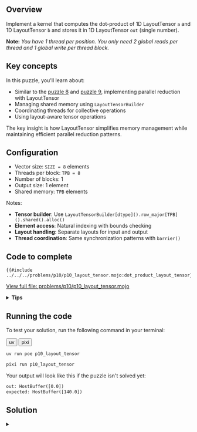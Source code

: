 ## Overview

Implement a kernel that computes the dot-product of 1D LayoutTensor `a` and 1D LayoutTensor `b` and stores it in 1D LayoutTensor `out` (single number).

**Note:** _You have 1 thread per position. You only need 2 global reads per thread and 1 global write per thread block._

## Key concepts

In this puzzle, you'll learn about:
- Similar to the [puzzle 8](../puzzle_08/layout_tensor.md) and [puzzle 9](../puzzle_09/layout_tensor.md), implementing parallel reduction with LayoutTensor
- Managing shared memory using `LayoutTensorBuilder`
- Coordinating threads for collective operations
- Using layout-aware tensor operations

The key insight is how LayoutTensor simplifies memory management while maintaining efficient parallel reduction patterns.

## Configuration

- Vector size: `SIZE = 8` elements
- Threads per block: `TPB = 8`
- Number of blocks: 1
- Output size: 1 element
- Shared memory: `TPB` elements

Notes:
- **Tensor builder**: Use `LayoutTensorBuilder[dtype]().row_major[TPB]().shared().alloc()`
- **Element access**: Natural indexing with bounds checking
- **Layout handling**: Separate layouts for input and output
- **Thread coordination**: Same synchronization patterns with `barrier()`

## Code to complete

```mojo
{{#include ../../../problems/p10/p10_layout_tensor.mojo:dot_product_layout_tensor}}
```
<a href="{{#include ../_includes/repo_url.md}}/blob/main/problems/p10/p10_layout_tensor.mojo" class="filename">View full file: problems/p10/p10_layout_tensor.mojo</a>

<details>
<summary><strong>Tips</strong></summary>

<div class="solution-tips">

1. Create shared memory with tensor builder
2. Store `a[global_i] * b[global_i]` in `shared[local_i]`
3. Use parallel reduction pattern with `barrier()`
4. Let thread 0 write final result to `out[0]`
</div>
</details>

## Running the code

To test your solution, run the following command in your terminal:

<div class="code-tabs" data-tab-group="package-manager">
  <div class="tab-buttons">
    <button class="tab-button">uv</button>
    <button class="tab-button">pixi</button>
  </div>
  <div class="tab-content">

```bash
uv run poe p10_layout_tensor
```

  </div>
  <div class="tab-content">

```bash
pixi run p10_layout_tensor
```

  </div>
</div>

Your output will look like this if the puzzle isn't solved yet:
```txt
out: HostBuffer([0.0])
expected: HostBuffer([140.0])
```

## Solution

<details class="solution-details">
<summary></summary>

```mojo
{{#include ../../../solutions/p10/p10_layout_tensor.mojo:dot_product_layout_tensor_solution}}
```

<div class="solution-explanation">

The solution implements a parallel reduction for dot product using LayoutTensor. Here's the detailed breakdown:

### Phase 1: Element-wise Multiplication
Each thread performs one multiplication with natural indexing:
```mojo
shared[local_i] = a[global_i] * b[global_i]
```

### Phase 2: Parallel Reduction
Tree-based reduction with layout-aware operations:

```txt
Initial:  [0*0  1*1  2*2  3*3  4*4  5*5  6*6  7*7]
        = [0    1    4    9    16   25   36   49]

Step 1:   [0+16 1+25 4+36 9+49  16   25   36   49]
        = [16   26   40   58   16   25   36   49]

Step 2:   [16+40 26+58 40   58   16   25   36   49]
        = [56   84   40   58   16   25   36   49]

Step 3:   [56+84  84   40   58   16   25   36   49]
        = [140   84   40   58   16   25   36   49]
```

### Key Implementation Features:

1. **Memory Management**:
   - Clean shared memory allocation with tensor builder
   - Type-safe operations with LayoutTensor
   - Automatic bounds checking
   - Layout-aware indexing

2. **Thread Synchronization**:
   - `barrier()` after initial multiplication
   - `barrier()` between reduction steps
   - Safe thread coordination

3. **Reduction Logic**:
   ```mojo
   stride = TPB // 2
   while stride > 0:
       if local_i < stride:
           shared[local_i] += shared[local_i + stride]
       barrier()
       stride //= 2
   ```

4. **Performance Benefits**:
   - \\(O(\log n)\\) time complexity
   - Coalesced memory access
   - Minimal thread divergence
   - Efficient shared memory usage

The LayoutTensor version maintains the same efficient parallel reduction while providing:
- Better type safety
- Cleaner memory management
- Layout awareness
- Natural indexing syntax

### Barrier Synchronization Importance

The `barrier()` between reduction steps is critical for correctness. Here's why:

Without `barrier()`, race conditions occur:

```text
Initial shared memory: [0 1 4 9 16 25 36 49]

Step 1 (stride = 4):
Thread 0 reads: shared[0] = 0, shared[4] = 16
Thread 1 reads: shared[1] = 1, shared[5] = 25
Thread 2 reads: shared[2] = 4, shared[6] = 36
Thread 3 reads: shared[3] = 9, shared[7] = 49

Without barrier:
- Thread 0 writes: shared[0] = 0 + 16 = 16
- Thread 1 starts next step (stride = 2) before Thread 0 finishes
  and reads old value shared[0] = 0 instead of 16!
```

With `barrier()`:
```text
Step 1 (stride = 4):
All threads write their sums:
[16 26 40 58 16 25 36 49]
barrier() ensures ALL threads see these values

Step 2 (stride = 2):
Now threads safely read the updated values:
Thread 0: shared[0] = 16 + 40 = 56
Thread 1: shared[1] = 26 + 58 = 84
```

The `barrier()` ensures:
1. All writes from current step complete
2. All threads see updated values
3. No thread starts next iteration early
4. Consistent shared memory state

Without these synchronization points, we could get:
- Memory race conditions
- Threads reading stale values
- Non-deterministic results
- Incorrect final sum

</div>
</details>
